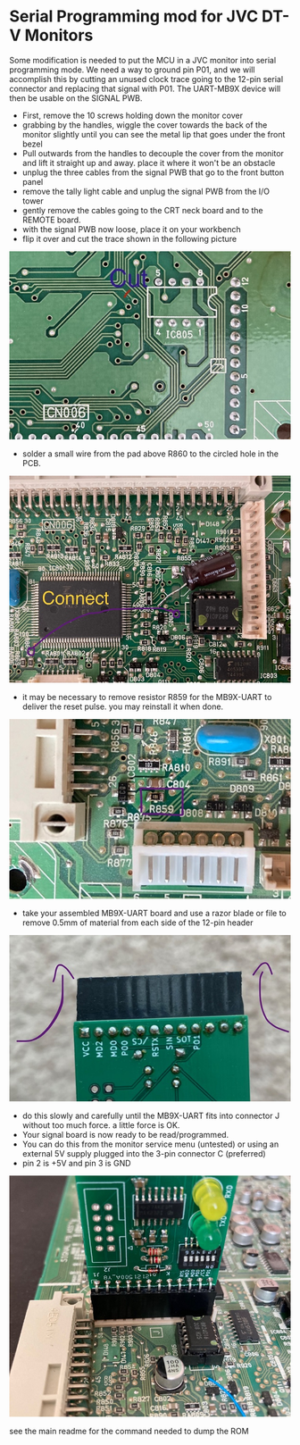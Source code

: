 # Serial Programming mod for JVC DT-V Monitors
Some modification is needed to put the MCU in a JVC monitor into serial programming mode. 
We need a way to ground pin P01, and we will accomplish this by cutting an unused clock trace going to the 12-pin serial connector and replacing that signal with P01.
The UART-MB9X device will then be usable on the SIGNAL PWB. 

 - First, remove the 10 screws holding down the monitor cover
 - grabbing by the handles, wiggle the cover towards the back of the monitor slightly until you can see the metal lip that goes under the front bezel
 - Pull outwards from the handles to decouple the cover from the monitor and lift it straight up and away. place it where it won't be an obstacle
 - unplug the three cables from the signal PWB that go to the front button panel
 - remove the tally light cable and unplug the signal PWB from the I/O tower
 - gently remove the cables going to the CRT neck board and to the REMOTE board.
 - with the signal PWB now loose, place it on your workbench
 - flip it over and cut the trace shown in the following picture

![cut](cut.jpg)
 - solder a small wire from the pad above R860 to the circled hole in the PCB.
 
![patch](patch.jpg) 
  - it may be necessary to remove resistor R859 for the MB9X-UART to deliver the reset pulse. you may reinstall it when done.
  
  ![R859](resetsmall.jpg)
 - take your assembled MB9X-UART board and use a razor blade or file to remove 0.5mm of material from each side of the 12-pin header
 
 ![file](file.jpg)
 - do this slowly and carefully until the MB9X-UART fits into connector J without too much force. a little force is OK.
 - Your signal board is now ready to be read/programmed. 
  - You can do this from the monitor service menu (untested) or using an external 5V supply plugged into the 3-pin connector C (preferred)
   - pin 2 is +5V and pin 3 is GND

![plugged](plugged.jpg)

see the main readme for the command needed to dump the ROM 
